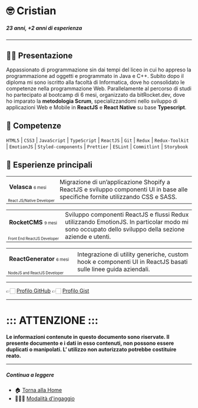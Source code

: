 # 🤓 Cristian

##### 23 anni, +2 anni di esperienza

---

## 👋🏻 Presentazione

Appassionato di programmazione sin dai tempi del liceo in cui ho appreso la programmazione ad oggetti e programmato in Java e C++. Subito dopo il diploma mi sono iscritto alla facoltà di Informatica, dove ho consolidato le competenze nella programmazione Web. Parallelamente al percorso di studi ho partecipato al bootcamp di 6 mesi, organizzato da bitRocket.dev, dove ho imparato la **metodologia Scrum**, specializzandomi nello sviluppo di applicazioni Web e Mobile in **ReactJS** e **React Native** su base **Typescript**.

## 🚀 Competenze

`HTML5` | `CSS3` | `JavaScript` | `TypeScript` | `ReactJS` | `Git` | `Redux` | `Redux-Toolkit` | `EmotionJS` | `Styled-components` | `Prettier` | `ESLint` | `Commitlint` | `Storybook`

## 👾 Esperienze principali

<table>
  <tr> <td style="
   column-width:280px"><p><span style="font-weight:bold">Velasca</span> <span style="font-size:11px">6 mesi</p></td><td rowspan="2">Migrazione di un’applicazione Shopify a ReactJS e sviluppo componenti UI in base alle specifiche fornite utilizzando CSS e SASS.
</td></tr>
  <tr><td style="font-size:10px">React JS/Native Developer</td></tr>
</table>

<table>
  <tr><td style="
   column-width:280px"><p><span style="font-weight:bold">RocketCMS</span> <span style="font-size:11px">9 mesi</span></p></td><td rowspan="2"> Sviluppo componenti ReactJS e flussi Redux utilizzando EmotionJS. In particolar modo mi sono occupato dello sviluppo della sezione aziende e utenti.</td></tr>
  <tr><td style="font-size:10px">Front End ReactJS Developer </td></tr>
</table>

<table>
  <tr><td style="
   column-width:280px"><p><span style="font-weight:bold">ReactGenerator</span> <span style="font-size:11px">6 mesi</span></p></td><td rowspan="2"> Integrazione di utility generiche, custom hook e componenti UI in ReactJS basati sulle linee guida aziendali.
</td></tr>
  <tr><td style="font-size:10px">NodeJS and ReactJS Developer</td></tr>
</table>

---

👉🏻 [Profilo GitHub](https://github.com/cristianpalermo-bitrocketdev)
👉🏻 [Profilo Gist](https://gist.github.com/cristianpalermo-bitrocketdev)

---

# ::: ATTENZIONE :::

**Le informazioni contenute in questo documento sono riservate. Il presente documento e i dati in esso contenuti, non possono essere duplicati o manipolati. L’ utilizzo non autorizzato potrebbe costituire reato.**

---

##### Continua a leggere

- 🏠 [Torna alla Home](https://github.com/bitRocket-dev)
- 👨🏻‍💻 [Modalità d'ingaggio](https://github.com/bitRocket-dev/.github/blob/main/pages/ABOUT.md)
